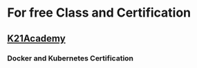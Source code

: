 # For free Class and Certification
## [K21Academy](https://k21academy.com/)
### Docker and Kubernetes Certification